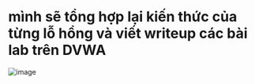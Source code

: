 # mình sẽ tổng hợp lại kiến thức của từng lỗ hổng và viết writeup các bài lab trên DVWA

![image](https://github.com/AT190510-Cuong/PortSwigger/assets/134201481/443a6269-bb01-40eb-b546-fe812115f79d)
